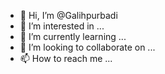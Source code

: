 - 👋 Hi, I’m @Galihpurbadi
- 👀 I’m interested in ...
- 🌱 I’m currently learning ...
- 💞️ I’m looking to collaborate on ...
- 📫 How to reach me ...

<!---
Galihpurbadi/Galihpurbadi is a ✨ special ✨ repository because its `README.md` (this file) appears on your GitHub profile.
You can click the Preview link to take a look at your changes.
--->
